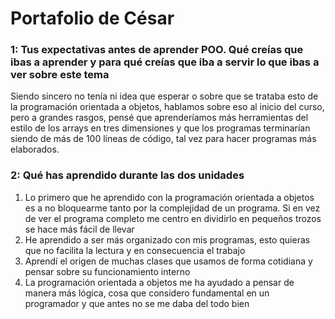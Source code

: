 # Portafolio de César

### 1: Tus expectativas antes de aprender POO. Qué creías que ibas a aprender y para qué creías que iba a servir lo que ibas a ver sobre este tema
Siendo sincero no tenía ni idea que esperar o sobre que se trataba esto de la programación orientada a objetos, hablamos sobre eso al inicio del
curso, pero a grandes rasgos, pensé que aprenderíamos más herramientas del estilo de los arrays en tres dimensiones y que los programas terminarían
siendo de más de 100 líneas de código, tal vez para hacer programas más elaborados.

### 2: Qué has aprendido durante las dos unidades
1. Lo primero que he aprendido con la programación orientada a objetos es a no bloquearme tanto por la complejidad de un programa. Si en vez de ver el programa completo me centro en dividirlo en pequeños trozos se hace más fácil de llevar
2. He aprendido a ser más organizado con mis programas, esto quieras que no facilita la lectura y en consecuencia el trabajo
3. Aprendí el origen de muchas clases que usamos de forma cotidiana y pensar sobre su funcionamiento interno
4. La programación orientada a objetos me ha ayudado a pensar de manera más lógica, cosa que considero fundamental en un programador y que antes no se me daba del todo bien
